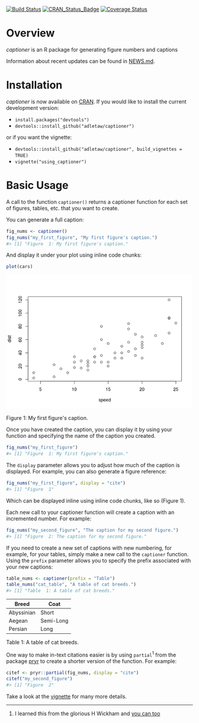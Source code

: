 <!-- README.md is generated from README.Rmd. Please edit that file -->
[![Build Status](https://travis-ci.org/adletaw/captioner.png?branch=master)](https://travis-ci.org/adletaw/captioner) [![CRAN\_Status\_Badge](http://www.r-pkg.org/badges/version/captioner)](http://cran.r-project.org/package=captioner) [![Coverage Status](https://coveralls.io/repos/adletaw/captioner/badge.svg?branch=master&service=github)](https://coveralls.io/github/adletaw/captioner?branch=master)

Overview
========

*captioner* is an R package for generating figure numbers and captions

Information about recent updates can be found in [NEWS.md](https://github.com/adletaw/captioner/blob/master/NEWS.md).

Installation
============

*captioner* is now available on [CRAN](https://cran.r-project.org/web/packages/captioner/index.html). If you would like to install the current development version:

-   `install.packages("devtools")`
-   `devtools::install_github("adletaw/captioner")`

or if you want the vignette:

-   `devtools::install_github("adletaw/captioner", build_vignettes = TRUE)`
-   `vignette("using_captioner")`

Basic Usage
===========

A call to the function `captioner()` returns a captioner function for each set of figures, tables, etc. that you want to create.

You can generate a full caption:

``` r
fig_nums <- captioner()
fig_nums("my_first_figure", "My first figure's caption.")
#> [1] "Figure  1: My first figure's caption."
```

And display it under your plot using inline code chunks:

``` r
plot(cars)
```

![](README-ex_1b-1.png)<!-- -->

Figure 1: My first figure's caption.

Once you have created the caption, you can display it by using your function and specifying the name of the caption you created.

``` r
fig_nums("my_first_figure")
#> [1] "Figure  1: My first figure's caption."
```

The `display` parameter allows you to adjust how much of the caption is displayed. For example, you can also generate a figure reference:

``` r
fig_nums("my_first_figure", display = "cite")
#> [1] "Figure  1"
```

Which can be displayed inline using inline code chunks, like so (Figure 1).

Each new call to your captioner function will create a caption with an incremented number. For example:

``` r
fig_nums("my_second_figure", "The caption for my second figure.")
#> [1] "Figure  2: The caption for my second figure."
```

If you need to create a new set of captions with new numbering, for example, for your tables, simply make a new call to the `captioner` function. Using the `prefix` parameter allows you to specify the prefix associated with your new captions:

``` r
table_nums <- captioner(prefix = "Table")
table_nums("cat_table", "A table of cat breeds.")
#> [1] "Table  1: A table of cat breeds."
```

| Breed      | Coat      |
|------------|-----------|
| Abyssinian | Short     |
| Aegean     | Semi-Long |
| Persian    | Long      |

Table 1: A table of cat breeds.

One way to make in-text citations easier is by using `partial`<sup>1</sup> from the package [pryr](https://github.com/hadley/pryr) to create a shorter version of the function. For example:

``` r
citef <- pryr::partial(fig_nums, display = "cite")
citef("my_second_figure")
#> [1] "Figure  2"
```

Take a look at the [vignette](https://github.com/adletaw/captioner/tree/master/vignettes/using_captioner.Rmd) for many more details.

------------------------------------------------------------------------

1.  I learned this from the glorious H Wickham and [you can too](http://adv-r.had.co.nz/)

